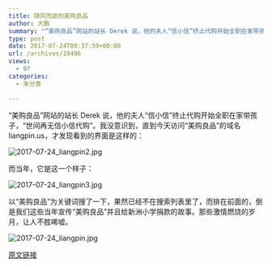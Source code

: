 ```yaml
---
title: 随风而逝的美购良品
author: 大鹏
summary: "“美购良品”网站的站长 Derek 说，他的夫人“信小信”终止代购开始全职在家带孩子，“世间再无信小信代购”。我没意识到，直到今天访问“美购良品”的域名 liangpin.us，才发现看到的界面是这样的："
type: post
date: 2017-07-24T09:37:59+00:00
url: /archives/19486
views:
  - 97
categories:
  - 未分类

---
```

“美购良品”网站的站长 Derek 说，他的夫人“信小信”终止代购开始全职在家带孩子，“世间再无信小信代购”。我没意识到，直到今天访问“美购良品”的域名 liangpin.us，才发现看到的界面是这样的：

![2017-07-24_liangpin2.jpg][1]

而当年，它是这一个样子：

![2017-07-24_liangpin3.jpg][2]

以“美购良品”为关键词搜了一下，果然已经不在搜索列表里了，而排在前面的，倒是我们这些当年宣传“美购良品”并且给新洲小学捐款的故事。那些激情燃烧的岁月，让人不胜唏嘘。

![2017-07-24_liangpin.jpg][3]

 [1]: https://steemitimages.com/DQmZcjat26sFwsF6cK5SdqxGdsM2DAbjJiWKpGKRvikgLY1/2017-07-24_liangpin2.jpg
 [2]: https://steemitimages.com/DQmeqSp1uT7r1ZZzLAX6uGNXGhhtxdCv7LaDZHeED5vniUR/2017-07-24_liangpin3.jpg
 [3]: https://steemitimages.com/DQmZxr4QxJY6U5EGhxQC3gKFUc7JXBWpfYrWMfcLXR3f5ej/2017-07-24_liangpin.jpg

[原文链接](http://dapengde.com/archives/19486)

